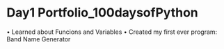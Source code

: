 # Day1 Portfolio_100daysofPython
• Learned about Funcions and Variables
• Created my first ever program: Band Name Generator

